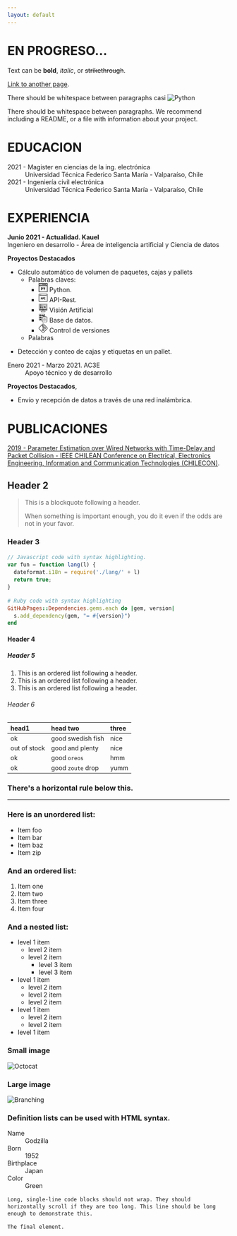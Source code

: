 ```yaml
---
layout: default
---
```


# EN PROGRESO...

Text can be **bold**, _italic_, or ~~strikethrough~~.

[Link to another page](./another-page.html).

There should be whitespace between paragraphs casi ![Python](./assets/img/python.ico)

There should be whitespace between paragraphs. We recommend including a README, or a file with information about your project.

# EDUCACION

<dl>
<dt>2021 - Magister en ciencias de la ing. electrónica</dt>
<dd>Universidad Técnica Federico Santa María - Valparaíso, Chile</dd>
<dt>2021 - Ingeniería civil electrónica</dt>
<dd>Universidad Técnica Federico Santa María - Valparaíso, Chile</dd>
</dl>

# EXPERIENCIA

**Junio 2021 - Actualidad. Kauel** <br />
Ingeniero en desarrollo - Área de inteligencia artificial y Ciencia de datos

**Proyectos Destacados**

- Cálculo automático de volumen de paquetes, cajas y pallets
  - Palabras claves:
    - <img src="./assets/img/piton.png" width="20" height="20"> Python.
    - <img src="./assets/img/api.png" width="20" height="20"> API-Rest.
    - <img src="./assets/img/website-content.png" width="20" height="20"> Visión Artificial
    - <img src="./assets/img/database-storage.png" width="20" height="20"> Base de datos.
    - <img src="./assets/img/git.png" width="20" height="20"> Control de versiones
  - Palabras
  
*   Detección y conteo de cajas y etiquetas en un pallet.

<dl>
<dt>Enero 2021 - Marzo 2021. AC3E</dt>
<dd>Apoyo técnico y de desarrollo</dd>
</dl> 

**Proyectos Destacados**,
*   Envío y recepción de datos a través de una red inalámbrica.

# PUBLICACIONES

[2019 - Parameter Estimation over Wired Networks with Time-Delay and Packet Collision - IEEE CHILEAN Conference on Electrical, Electronics Engineering, Information and Communication Technologies (CHILECON)](https://ieeexplore.ieee.org/abstract/document/8987445).

## Header 2

> This is a blockquote following a header.
>
> When something is important enough, you do it even if the odds are not in your favor.

### Header 3

```js
// Javascript code with syntax highlighting.
var fun = function lang(l) {
  dateformat.i18n = require('./lang/' + l)
  return true;
}
```

```ruby
# Ruby code with syntax highlighting
GitHubPages::Dependencies.gems.each do |gem, version|
  s.add_dependency(gem, "= #{version}")
end
```

#### Header 4


##### Header 5

1.  This is an ordered list following a header.
2.  This is an ordered list following a header.
3.  This is an ordered list following a header.

###### Header 6

| head1        | head two          | three |
|:-------------|:------------------|:------|
| ok           | good swedish fish | nice  |
| out of stock | good and plenty   | nice  |
| ok           | good `oreos`      | hmm   |
| ok           | good `zoute` drop | yumm  |

### There's a horizontal rule below this.

* * *

### Here is an unordered list:

*   Item foo
*   Item bar
*   Item baz
*   Item zip

### And an ordered list:

1.  Item one
1.  Item two
1.  Item three
1.  Item four

### And a nested list:

- level 1 item
  - level 2 item
  - level 2 item
    - level 3 item
    - level 3 item
- level 1 item
  - level 2 item
  - level 2 item
  - level 2 item
- level 1 item
  - level 2 item
  - level 2 item
- level 1 item

### Small image

![Octocat](https://github.githubassets.com/images/icons/emoji/octocat.png)

### Large image

![Branching](https://guides.github.com/activities/hello-world/branching.png)


### Definition lists can be used with HTML syntax.

<dl>
<dt>Name</dt>
<dd>Godzilla</dd>
<dt>Born</dt>
<dd>1952</dd>
<dt>Birthplace</dt>
<dd>Japan</dd>
<dt>Color</dt>
<dd>Green</dd>
</dl>

```
Long, single-line code blocks should not wrap. They should horizontally scroll if they are too long. This line should be long enough to demonstrate this.
```

```
The final element.
```
